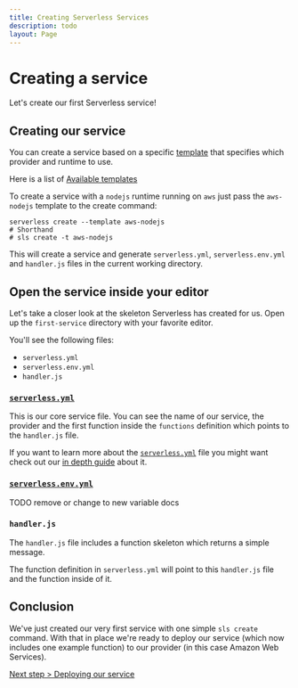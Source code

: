 ```yaml
---
title: Creating Serverless Services
description: todo
layout: Page
---
```


# Creating a service

Let's create our first Serverless service!

## Creating our service

You can create a service based on a specific [template](/lib/plugins/create/templates) that specifies which provider and runtime to use.

Here is a list of [Available templates](/lib/plugins/create/templates)

To create a service with a `nodejs` runtime running on `aws` just pass the `aws-nodejs` template to the create command:

```
serverless create --template aws-nodejs
# Shorthand
# sls create -t aws-nodejs
```

This will create a service and generate `serverless.yml`, `serverless.env.yml` and `handler.js` files in the current working directory.

## Open the service inside your editor

Let's take a closer look at the skeleton Serverless has created for us. Open up the `first-service` directory with your favorite editor.

You'll see the following files:
- `serverless.yml`
- `serverless.env.yml`
- `handler.js`

### [`serverless.yml`](./serverless-yml.md)

This is our core service file. You can see the name of our service, the provider and the first function inside the `functions` definition which points to the `handler.js` file.

If you want to learn more about the [`serverless.yml`](../understanding-serverless/serverless-yml.md) file you might
want check out our [in depth guide](../understanding-serverless/serverless-yml.md) about it.

### [`serverless.env.yml`](../understanding-serverless/serverless-env-yml.md)

TODO remove or change to new variable docs

### `handler.js`

The `handler.js` file includes a function skeleton which returns a simple message.

The function definition in `serverless.yml` will point to this `handler.js` file and the function inside of it.

## Conclusion

We've just created our very first service with one simple `sls create` command. With that in place we're ready to deploy our service (which now includes one example function) to our provider (in this case Amazon Web Services).

[Next step > Deploying our service](./3_deploying-services.md)
